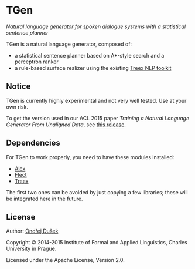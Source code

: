 TGen
====

*Natural language generator for spoken dialogue systems with a statistical sentence planner*

TGen is a natural language generator, composed of:
- a statistical sentence planner based on A*-style search and a perceptron ranker
- a rule-based surface realizer using the existing [Treex NLP toolkit](http://ufal.cz/treex)

Notice
------

TGen is currently highly experimental and not very well tested. Use at your own risk.

To get the version used in our ACL 2015 paper _Training a Natural Language Generator From Unaligned Data_, see [this release](https://github.com/UFAL-DSG/tgen/releases/tag/ACL2015).

Dependencies
------------

For TGen to work properly, you need to have these modules installed:

- [Alex](https://github.com/UFAL-DSG/alex)
- [Flect](https://github.com/UFAL-DSG/flect)
- [Treex](http://ufal.cz/treex)

The first two ones can be avoided by just copying a few libraries; these will be integrated here in the future.

License
-------
Author: [Ondřej Dušek](http://ufal.cz/ondrej-dusek)

Copyright © 2014-2015 Institute of Formal and Applied Linguistics, Charles University in Prague.

Licensed under the Apache License, Version 2.0.
